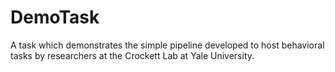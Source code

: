 # DemoTask
A task which demonstrates the simple pipeline developed to host behavioral tasks by researchers at the Crockett Lab at Yale University. 
